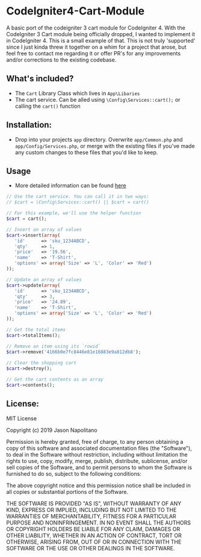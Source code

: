 # CodeIgniter4-Cart-Module
A basic port of the codeigniter 3 cart module for CodeIgniter 4. With the CodeIgniter 3 Cart module being officially dropped, I wanted to implement it in CodeIgniter 4. This is a small example of that. This is not truly 'supported' since I just kinda threw it together on a whim for a project that arose, but feel free to contact me regarding it or offer PR's for any improvements and/or corrections to the existing codebase.

## What's included?
 - The `Cart` Library Class which lives in `App\Libaries`
 - The cart service. Can be alled using `\Config\Services::cart();` or calling the `cart()` function

## Installation:
 - Drop into your projects `app` directory. Overwrite `app/Common.php` and `app/Config/Services.php`, or merge with the existing files if you've made any custom changes to these files that you'd like to keep.
 
## Usage
 - More detailed information can be found [here](https://codeigniter.com/user_guide/libraries/cart.html)
 ```php
 // Use the cart service. You can call it in two ways:
 // $cart = \Config\Services::cart() || $cart = cart()
 
 // For this example, we'll use the helper function
 $cart = cart();
 
 // Insert an array of values
 $cart->insert(array(
    'id'      => 'sku_1234ABCD',
    'qty'     => 1,
    'price'   => '19.56',
    'name'    => 'T-Shirt',
    'options' => array('Size' => 'L', 'Color' => 'Red')
));
 
 // Update an array of values
 $cart->update(array(
    'id'      => 'sku_1234ABCD',
    'qty'     => 3,
    'price'   => '24.89',
    'name'    => 'T-Shirt',
    'options' => array('Size' => 'L', 'Color' => 'Red')
));

// Get the total items
$cart->totalItems();

// Remove an item using its `rowid`
$cart->remove('4166b0e7fc8446e81e16883e9a812db8');
   
// Clear the shopping cart
$cart->destroy();

// Get the cart contents as an array
$cart->contents();
```
 
## License:
 MIT License

Copyright (c) 2019 Jason Napolitano

Permission is hereby granted, free of charge, to any person obtaining a copy
of this software and associated documentation files (the "Software"), to deal
in the Software without restriction, including without limitation the rights
to use, copy, modify, merge, publish, distribute, sublicense, and/or sell
copies of the Software, and to permit persons to whom the Software is
furnished to do so, subject to the following conditions:

The above copyright notice and this permission notice shall be included in all
copies or substantial portions of the Software.

THE SOFTWARE IS PROVIDED "AS IS", WITHOUT WARRANTY OF ANY KIND, EXPRESS OR
IMPLIED, INCLUDING BUT NOT LIMITED TO THE WARRANTIES OF MERCHANTABILITY,
FITNESS FOR A PARTICULAR PURPOSE AND NONINFRINGEMENT. IN NO EVENT SHALL THE
AUTHORS OR COPYRIGHT HOLDERS BE LIABLE FOR ANY CLAIM, DAMAGES OR OTHER
LIABILITY, WHETHER IN AN ACTION OF CONTRACT, TORT OR OTHERWISE, ARISING FROM,
OUT OF OR IN CONNECTION WITH THE SOFTWARE OR THE USE OR OTHER DEALINGS IN THE
SOFTWARE.

